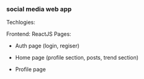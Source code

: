### social media web app

Techlogies:

Frontend: ReactJS
Pages:

- Auth page (login, regiser)

- Home page (profile section, posts, trend section)

- Profile page
